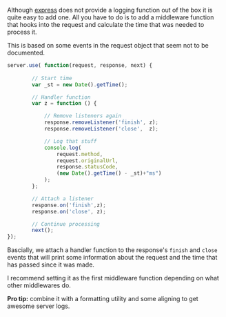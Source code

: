 Although [express](http://expressjs.com/) does not provide a logging
function out of the box it is quite easy to add one.
All you have to do is to add a middleware function that hooks into the request
and calculate the time that was needed to process it.

This is based on some events in the request object that seem not to be
documented.

```javascript
server.use( function(request, response, next) {
    
        // Start time
        var _st = new Date().getTime();

        // Handler function
        var z = function () {

            // Remove listeners again
            response.removeListener('finish', z);
            response.removeListener('close',  z);

            // Log that stuff
            console.log(
                request.method,
                request.originalUrl,
                response.statusCode,
                (new Date().getTime() - _st)+"ms")
            );
        };

        // Attach a listener
        response.on('finish',z);
        response.on('close', z);

        // Continue processing
        next();
});
```

Bascially, we attach a handler function to the response's `finish` and
`close` events that will print some information about the request
and the time that has passed since it was made.

I recommend setting it as the first middleware function depending on
what other middlewares do.

**Pro tip:** combine it with a formatting utility and some aligning to get
awesome server logs.
